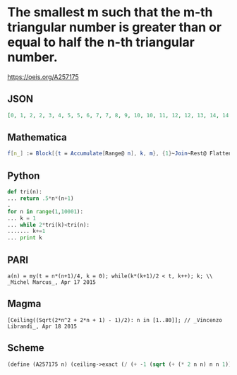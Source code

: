# The smallest m such that the m\-th triangular number is greater than or equal to half the n\-th triangular number\.
https://oeis.org/A257175
## JSON
```JSON
[0, 1, 2, 2, 3, 4, 5, 5, 6, 7, 7, 8, 9, 10, 10, 11, 12, 12, 13, 14, 14, 15, 16, 17, 17, 18, 19, 19, 20, 21, 22, 22, 23, 24, 24, 25, 26, 27, 27, 28, 29, 29, 30, 31, 31, 32, 33, 34, 34, 35, 36, 36, 37, 38, 39, 39, 40, 41, 41, 42, 43, 43, 44, 45, 46, 46, 47, 48, 48, 49, 50, 51, 51, 52, 53, 53, 54, 55, 56, 56, 57]
```
## Mathematica
```Mathematica
f[n_] := Block[{t = Accumulate[Range@ n], k, m}, {1}~Join~Rest@ Flatten@ Reap@ For[k = 1, k < n, m = 1; While[t[[m]] < t[[k]]/2, m++]; Sow[m], k++]]; f@ 80 (* _Michael De Vlieger_, Apr 17 2015 *)
```
## Python
```Python
def tri(n):
... return .5*n*(n+1)
.
for n in range(1,10001):
... k = 1
... while 2*tri(k)<tri(n):
....... k+=1
... print k
```
## PARI
```PARI
a(n) = my(t = n*(n+1)/4, k = 0); while(k*(k+1)/2 < t, k++); k; \\ _Michel Marcus_, Apr 17 2015
```
## Magma
```Magma
[Ceiling((Sqrt(2*n^2 + 2*n + 1) - 1)/2): n in [1..80]]; // _Vincenzo Librandi_, Apr 18 2015
```
## Scheme
```Scheme
(define (A257175 n) (ceiling->exact (/ (+ -1 (sqrt (+ (* 2 n n) n n 1))) 2))) ;; After Greathouse's formula - _Antti Karttunen_, Apr 18 2015
```

